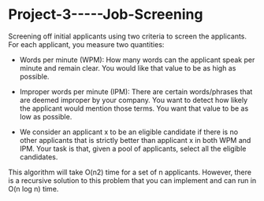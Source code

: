 # Project-3-----Job-Screening

Screening off initial applicants using two
criteria to screen the applicants. For each applicant, you measure two quantities:

- Words per minute (WPM): How many words can the applicant speak per minute and remain
clear. You would like that value to be as high as possible.

- Improper words per minute (IPM): There are certain words/phrases that are deemed improper
by your company. You want to detect how likely the applicant would mention those terms. You
want that value to be as low as possible.
- We consider an applicant x to be an eligible candidate if there is no other applicants that is strictly
better than applicant x in both WPM and IPM. Your task is that, given a pool of applicants, select all the
eligible candidates.

This algorithm will take O(n2) time for a set of n applicants. However, there is a recursive solution to this
problem that you can implement and can run in O(n log n) time.

